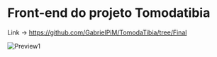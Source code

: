 # Front-end do projeto Tomodatibia 
Link -> https://github.com/GabrielPiM/TomodaTibia/tree/Final


![Preview1](./tomodatibiafront/src/assets/github-imgs/logo_grande.png)  
